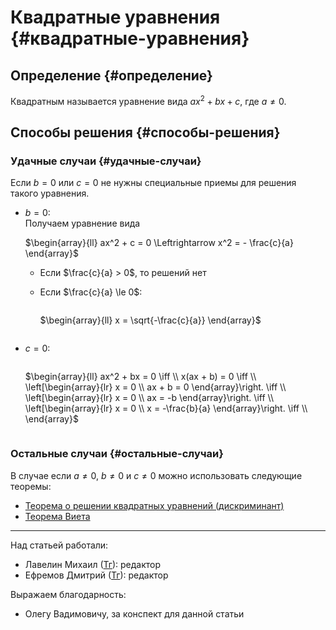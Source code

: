 # Квадратные уравнения {#квадратные-уравнения}

## Определение {#определение}

Квадратным называется уравнение вида $ax^2 + bx + c$, где $a \neq 0$.

## Способы решения {#способы-решения}

### Удачные случаи {#удачные-случаи}

Если $b = 0$ или $с = 0$ не нужны специальные приемы для решения такого уравнения.

- $b = 0$: <br>
    Получаем уравнение вида

    $\begin{array}{ll}
        ax^2 + c = 0 \Leftrightarrow
        x^2 = - \frac{c}{a}
    \end{array}$

    - Если $\frac{c}{a} > 0$, то решений нет <br>

    - Если $\frac{c}{a} \le 0$: <br>

        <div style="overflow-x: auto; overflow-y: hidden" markdown="block">

        $\begin{array}{ll}
            x = \sqrt{-\frac{c}{a}}
        \end{array}$

        </div>

- $с = 0$: <br>

    <div style="overflow-x: auto; overflow-y: hidden" markdown="block">

    $\begin{array}{ll}
        ax^2 + bx = 0 \iff \\
        x(ax + b) = 0 \iff \\
        \left[\begin{array}{lr}
            x = 0  \\
            ax + b = 0
        \end{array}\right. \iff \\
        \left[\begin{array}{lr}
            x = 0  \\
            ax = -b
        \end{array}\right. \iff \\
        \left[\begin{array}{lr}
            x = 0  \\
            x = -\frac{b}{a}
        \end{array}\right. \iff \\
    \end{array}$

    </div>

### Остальные случаи {#остальные-случаи}

В случае если $a \neq 0$, $b \neq 0$ и $с \neq 0$ можно использовать следующие теоремы:

- [Теорема о решении квадратных уравнений (дискриминант)](./discriminant.md)
- [Теорема Виета](viet_theorem.md)

---

Над статьей работали:

- Лавелин Михаил ([Тг](https://t.me/mikhaillav)): редактор
- Ефремов Дмитрий ([Тг](https://t.me/TheBestGoood)): редактор

Выражаем благодарность:

- Олегу Вадимовичу, за конспект для данной статьи
